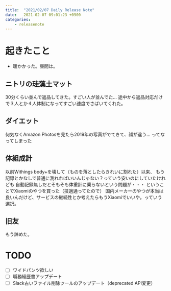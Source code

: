 ```yaml
---
title:  "2021/02/07 Daily Release Note"
date:   2021-02-07 09:01:23 +0900
categories:
    - releasenote
---
```

# 起きたこと

* 暖かかった。昼間は。

## ニトリの珪藻土マット

30分くらい並んで返品してきた。すごい人が並んでた…
途中から返品対応だけで３人とか４人体制になってすごい速度でさばいてくれた。

## ダイエット

何気なくAmazon Photosを見たら2019年の写真がでてきて、顔が違う…
ってなってしまった

## 体組成計

以前Withings body+を壊して（ものを落としたらきれいに割れた）以来、
もう記録とかなしで普通に測れればいいんじゃない？っていう安いのにしていたけれども
自動記録無しだとそもそも体重計に乗らないという問題が・・・
ということでXiaomiのやつを買った（技適通ってたので）
国内メーカーのやつが本当は良いんだけど、サービスの継続性とか考えたらもうXiaomiでいいや。っていう選択。

## 旧友

もう諦めた。

# TODO 

- [ ] ワイドパンツ欲しい
- [ ] 職務経歴書アップデート
- [ ] Slack古いファイル削除ツールのアップデート（deprecated API変更）